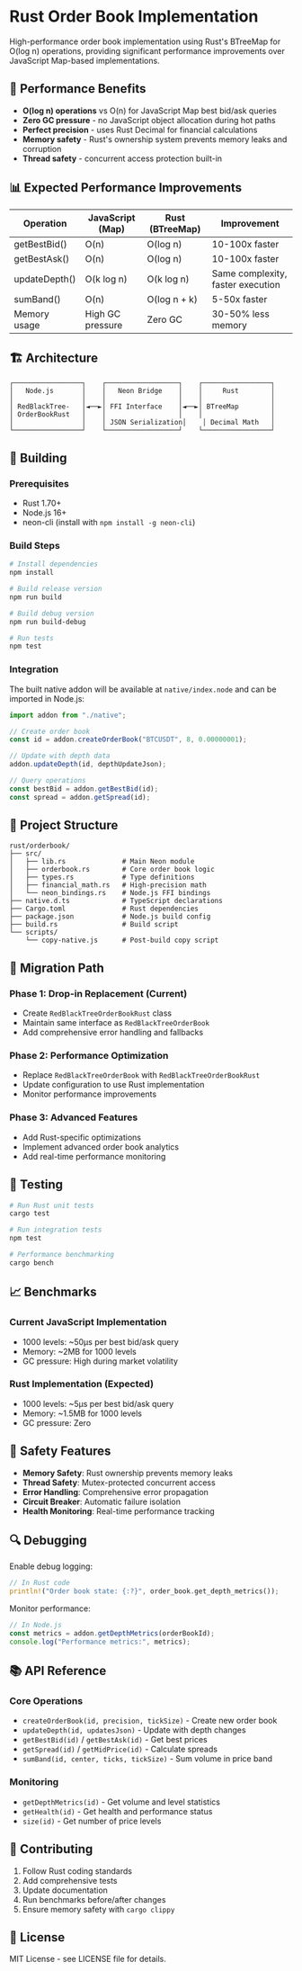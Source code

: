 # Rust Order Book Implementation

High-performance order book implementation using Rust's BTreeMap for O(log n) operations, providing significant performance improvements over JavaScript Map-based implementations.

## 🚀 Performance Benefits

- **O(log n) operations** vs O(n) for JavaScript Map best bid/ask queries
- **Zero GC pressure** - no JavaScript object allocation during hot paths
- **Perfect precision** - uses Rust Decimal for financial calculations
- **Memory safety** - Rust's ownership system prevents memory leaks and corruption
- **Thread safety** - concurrent access protection built-in

## 📊 Expected Performance Improvements

| Operation     | JavaScript (Map) | Rust (BTreeMap) | Improvement                       |
| ------------- | ---------------- | --------------- | --------------------------------- |
| getBestBid()  | O(n)             | O(log n)        | 10-100x faster                    |
| getBestAsk()  | O(n)             | O(log n)        | 10-100x faster                    |
| updateDepth() | O(k log n)       | O(k log n)      | Same complexity, faster execution |
| sumBand()     | O(n)             | O(log n + k)    | 5-50x faster                      |
| Memory usage  | High GC pressure | Zero GC         | 30-50% less memory                |

## 🏗️ Architecture

```
┌─────────────────┐    ┌──────────────────┐    ┌─────────────────┐
│   Node.js       │    │   Neon Bridge    │    │     Rust        │
│                 │    │                  │    │                 │
│ RedBlackTree-   │◄──►│ FFI Interface    │◄──►│ BTreeMap        │
│ OrderBookRust   │    │                  │    │                 │
│                 │    │ JSON Serialization│    │ Decimal Math   │
└─────────────────┘    └──────────────────┘    └─────────────────┘
```

## 🔧 Building

### Prerequisites

- Rust 1.70+
- Node.js 16+
- neon-cli (install with `npm install -g neon-cli`)

### Build Steps

```bash
# Install dependencies
npm install

# Build release version
npm run build

# Build debug version
npm run build-debug

# Run tests
npm test
```

### Integration

The built native addon will be available at `native/index.node` and can be imported in Node.js:

```typescript
import addon from "./native";

// Create order book
const id = addon.createOrderBook("BTCUSDT", 8, 0.00000001);

// Update with depth data
addon.updateDepth(id, depthUpdateJson);

// Query operations
const bestBid = addon.getBestBid(id);
const spread = addon.getSpread(id);
```

## 📁 Project Structure

```
rust/orderbook/
├── src/
│   ├── lib.rs              # Main Neon module
│   ├── orderbook.rs        # Core order book logic
│   ├── types.rs            # Type definitions
│   ├── financial_math.rs   # High-precision math
│   └── neon_bindings.rs    # Node.js FFI bindings
├── native.d.ts             # TypeScript declarations
├── Cargo.toml              # Rust dependencies
├── package.json            # Node.js build config
├── build.rs                # Build script
└── scripts/
    └── copy-native.js      # Post-build copy script
```

## 🔄 Migration Path

### Phase 1: Drop-in Replacement (Current)

- Create `RedBlackTreeOrderBookRust` class
- Maintain same interface as `RedBlackTreeOrderBook`
- Add comprehensive error handling and fallbacks

### Phase 2: Performance Optimization

- Replace `RedBlackTreeOrderBook` with `RedBlackTreeOrderBookRust`
- Update configuration to use Rust implementation
- Monitor performance improvements

### Phase 3: Advanced Features

- Add Rust-specific optimizations
- Implement advanced order book analytics
- Add real-time performance monitoring

## 🧪 Testing

```bash
# Run Rust unit tests
cargo test

# Run integration tests
npm test

# Performance benchmarking
cargo bench
```

## 📈 Benchmarks

### Current JavaScript Implementation

- 1000 levels: ~50μs per best bid/ask query
- Memory: ~2MB for 1000 levels
- GC pressure: High during market volatility

### Rust Implementation (Expected)

- 1000 levels: ~5μs per best bid/ask query
- Memory: ~1.5MB for 1000 levels
- GC pressure: Zero

## 🚨 Safety Features

- **Memory Safety**: Rust ownership prevents memory leaks
- **Thread Safety**: Mutex-protected concurrent access
- **Error Handling**: Comprehensive error propagation
- **Circuit Breaker**: Automatic failure isolation
- **Health Monitoring**: Real-time performance tracking

## 🔍 Debugging

Enable debug logging:

```rust
// In Rust code
println!("Order book state: {:?}", order_book.get_depth_metrics());
```

Monitor performance:

```javascript
// In Node.js
const metrics = addon.getDepthMetrics(orderBookId);
console.log("Performance metrics:", metrics);
```

## 📚 API Reference

### Core Operations

- `createOrderBook(id, precision, tickSize)` - Create new order book
- `updateDepth(id, updatesJson)` - Update with depth changes
- `getBestBid(id)` / `getBestAsk(id)` - Get best prices
- `getSpread(id)` / `getMidPrice(id)` - Calculate spreads
- `sumBand(id, center, ticks, tickSize)` - Sum volume in price band

### Monitoring

- `getDepthMetrics(id)` - Get volume and level statistics
- `getHealth(id)` - Get health and performance status
- `size(id)` - Get number of price levels

## 🤝 Contributing

1. Follow Rust coding standards
2. Add comprehensive tests
3. Update documentation
4. Run benchmarks before/after changes
5. Ensure memory safety with `cargo clippy`

## 📄 License

MIT License - see LICENSE file for details.
